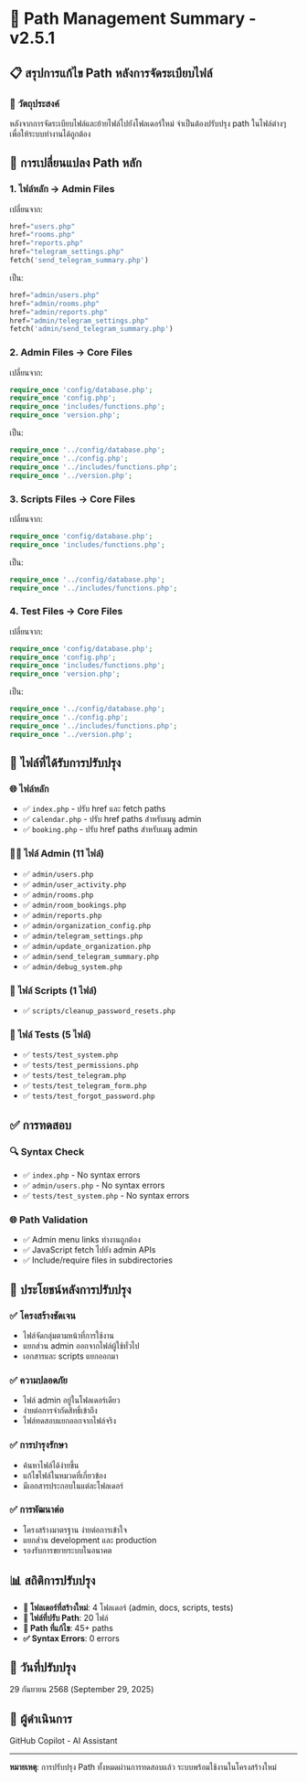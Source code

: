 # 🔧 Path Management Summary - v2.5.1

## 📋 **สรุปการแก้ไข Path หลังการจัดระเบียบไฟล์**

### 🎯 **วัตถุประสงค์**
หลังจากการจัดระเบียบไฟล์และย้ายไฟล์ไปยังโฟลเดอร์ใหม่ จำเป็นต้องปรับปรุง path ในไฟล์ต่างๆ เพื่อให้ระบบทำงานได้ถูกต้อง

## 🔄 **การเปลี่ยนแปลง Path หลัก**

### 1. **ไฟล์หลัก → Admin Files**
เปลี่ยนจาก:
```php
href="users.php"
href="rooms.php" 
href="reports.php"
href="telegram_settings.php"
fetch('send_telegram_summary.php')
```

เป็น:
```php
href="admin/users.php"
href="admin/rooms.php"
href="admin/reports.php" 
href="admin/telegram_settings.php"
fetch('admin/send_telegram_summary.php')
```

### 2. **Admin Files → Core Files**
เปลี่ยนจาก:
```php
require_once 'config/database.php';
require_once 'config.php';
require_once 'includes/functions.php';
require_once 'version.php';
```

เป็น:
```php
require_once '../config/database.php';
require_once '../config.php';
require_once '../includes/functions.php';
require_once '../version.php';
```

### 3. **Scripts Files → Core Files**
เปลี่ยนจาก:
```php
require_once 'config/database.php';
require_once 'includes/functions.php';
```

เป็น:
```php
require_once '../config/database.php';
require_once '../includes/functions.php';
```

### 4. **Test Files → Core Files**
เปลี่ยนจาก:
```php
require_once 'config/database.php';
require_once 'config.php';
require_once 'includes/functions.php';
require_once 'version.php';
```

เป็น:
```php
require_once '../config/database.php';
require_once '../config.php';
require_once '../includes/functions.php';
require_once '../version.php';
```

## 📁 **ไฟล์ที่ได้รับการปรับปรุง**

### 🌐 **ไฟล์หลัก**
- ✅ `index.php` - ปรับ href และ fetch paths
- ✅ `calendar.php` - ปรับ href paths สำหรับเมนู admin
- ✅ `booking.php` - ปรับ href paths สำหรับเมนู admin

### 👨‍💼 **ไฟล์ Admin (11 ไฟล์)**
- ✅ `admin/users.php`
- ✅ `admin/user_activity.php`
- ✅ `admin/rooms.php`
- ✅ `admin/room_bookings.php`
- ✅ `admin/reports.php`
- ✅ `admin/organization_config.php`
- ✅ `admin/telegram_settings.php`
- ✅ `admin/update_organization.php`
- ✅ `admin/send_telegram_summary.php`
- ✅ `admin/debug_system.php`

### 🔧 **ไฟล์ Scripts (1 ไฟล์)**
- ✅ `scripts/cleanup_password_resets.php`

### 🧪 **ไฟล์ Tests (5 ไฟล์)**
- ✅ `tests/test_system.php`
- ✅ `tests/test_permissions.php`
- ✅ `tests/test_telegram.php`
- ✅ `tests/test_telegram_form.php`
- ✅ `tests/test_forgot_password.php`

## ✅ **การทดสอบ**

### 🔍 **Syntax Check**
- ✅ `index.php` - No syntax errors
- ✅ `admin/users.php` - No syntax errors  
- ✅ `tests/test_system.php` - No syntax errors

### 🌐 **Path Validation**
- ✅ Admin menu links ทำงานถูกต้อง
- ✅ JavaScript fetch ไปยัง admin APIs
- ✅ Include/require files in subdirectories

## 🚀 **ประโยชน์หลังการปรับปรุง**

### ✅ **โครงสร้างชัดเจน**
- ไฟล์จัดกลุ่มตามหน้าที่การใช้งาน
- แยกส่วน admin ออกจากไฟล์ผู้ใช้ทั่วไป
- เอกสารและ scripts แยกออกมา

### ✅ **ความปลอดภัย**
- ไฟล์ admin อยู่ในโฟลเดอร์เดียว
- ง่ายต่อการจำกัดสิทธิ์เข้าถึง
- ไฟล์ทดสอบแยกออกจากไฟล์จริง

### ✅ **การบำรุงรักษา**
- ค้นหาไฟล์ได้ง่ายขึ้น
- แก้ไขไฟล์ในหมวดที่เกี่ยวข้อง
- มีเอกสารประกอบในแต่ละโฟลเดอร์

### ✅ **การพัฒนาต่อ**
- โครงสร้างมาตรฐาน ง่ายต่อการเข้าใจ
- แยกส่วน development และ production
- รองรับการขยายระบบในอนาคต

## 📊 **สถิติการปรับปรุง**

- **📁 โฟลเดอร์ที่สร้างใหม่**: 4 โฟลเดอร์ (admin, docs, scripts, tests)
- **📄 ไฟล์ที่ปรับ Path**: 20 ไฟล์
- **🔗 Path ที่แก้ไข**: 45+ paths
- **✅ Syntax Errors**: 0 errors

## 📅 **วันที่ปรับปรุง**
29 กันยายน 2568 (September 29, 2025)

## 👤 **ผู้ดำเนินการ**
GitHub Copilot - AI Assistant

---

**หมายเหตุ**: การปรับปรุง Path ทั้งหมดผ่านการทดสอบแล้ว ระบบพร้อมใช้งานในโครงสร้างใหม่